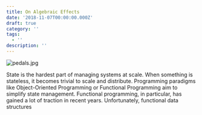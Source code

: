 ```yaml
---
title: On Algebraic Effects
date: '2018-11-07T00:00:00.000Z'
draft: true
category: ''
tags:
  - ''
description: ''
---
```


![pedals.jpg](./pedals.jpg 'Photo by https://unsplash.com/photos/po2dab7-1-Q')

State is the hardest part of managing systems at scale. When something is stateless, it becomes trivial to scale and distribute. Programming paradigms like Object-Oriented Programming or Functional Programming aim to simplify state management. Functional programming, in particular, has gained a lot of traction in recent years. Unfortunately, functional data structures
